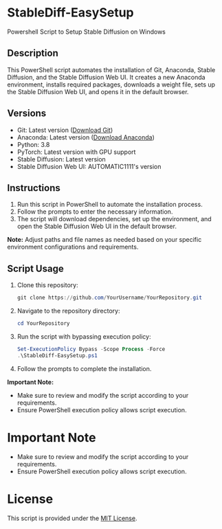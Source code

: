 # StableDiff-EasySetup
Powershell Script to Setup Stable Diffusion on Windows

## Description

This PowerShell script automates the installation of Git, Anaconda, Stable Diffusion, and the Stable Diffusion Web UI. It creates a new Anaconda environment, installs required packages, downloads a weight file, sets up the Stable Diffusion Web UI, and opens it in the default browser.

## Versions

- Git: Latest version ([Download Git](https://github.com/git-for-windows/git/releases/download/v2.43.0.windows.1/Git-2.43.0-64-bit.exe))
- Anaconda: Latest version ([Download Anaconda](https://repo.anaconda.com/archive/Anaconda3-2023.09-0-Windows-x86_64.exe))
- Python: 3.8
- PyTorch: Latest version with GPU support
- Stable Diffusion: Latest version
- Stable Diffusion Web UI: AUTOMATIC1111's version

## Instructions

1. Run this script in PowerShell to automate the installation process.
2. Follow the prompts to enter the necessary information.
3. The script will download dependencies, set up the environment, and open the Stable Diffusion Web UI in the default browser.

**Note:** Adjust paths and file names as needed based on your specific environment configurations and requirements.

## Script Usage

1. Clone this repository:

    ```powershell
    git clone https://github.com/YourUsername/YourRepository.git
    ```
2. Navigate to the repository directory:

    ```powershell
    cd YourRepository
    ```

3. Run the script with bypassing execution policy:

    ```powershell
    Set-ExecutionPolicy Bypass -Scope Process -Force
    .\StableDiff-EasySetup.ps1
    ```

4. Follow the prompts to complete the installation.

**Important Note:**
- Make sure to review and modify the script according to your requirements.
- Ensure PowerShell execution policy allows script execution.



# Important Note
- Make sure to review and modify the script according to your requirements.
- Ensure PowerShell execution policy allows script execution.

# License

This script is provided under the [MIT License](https://mit-license.org/).
